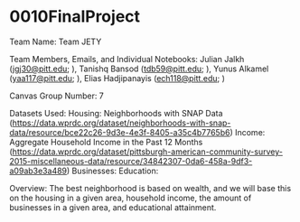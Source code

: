 # 0010FinalProject
Team Name: Team JETY

Team Members, Emails, and Individual Notebooks: Julian Jalkh (jgj30@pitt.edu; ), Tanishq Bansod (tdb59@pitt.edu; ), Yunus Alkamel (yaa117@pitt.edu; ), Elias Hadjipanayis (ech118@pitt.edu; )

Canvas Group Number: 7

Datasets Used:
Housing: Neighborhoods with SNAP Data (https://data.wprdc.org/dataset/neighborhoods-with-snap-data/resource/bce22c26-9d3e-4e3f-8405-a35c4b7765b6)
Income: Aggregate Household Income in the Past 12 Months (https://data.wprdc.org/dataset/pittsburgh-american-community-survey-2015-miscellaneous-data/resource/34842307-0da6-458a-9df3-a09ab3e3a489)
Businesses:
Education:

Overview: The best neighborhood is based on wealth, and we will base this on the housing in a given area, household income, the amount of businesses in a given area, and educational attainment.